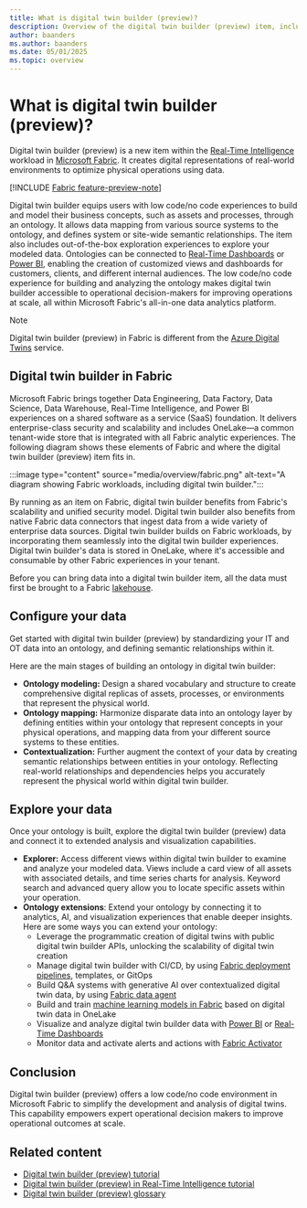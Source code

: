 ```yaml
---
title: What is digital twin builder (preview)?
description: Overview of the digital twin builder (preview) item, including its value and major features.
author: baanders
ms.author: baanders
ms.date: 05/01/2025
ms.topic: overview
---
```


# What is digital twin builder (preview)?

Digital twin builder (preview) is a new item within the [Real-Time Intelligence](../overview.md) workload in [Microsoft Fabric](../../fundamentals/microsoft-fabric-overview.md). It creates digital representations of real-world environments to optimize physical operations using data.

[!INCLUDE [Fabric feature-preview-note](../../includes/feature-preview-note.md)]

Digital twin builder equips users with low code/no code experiences to build and model their business concepts, such as assets and processes, through an ontology. It allows data mapping from various source systems to the ontology, and defines system or site-wide semantic relationships. The item also includes out-of-the-box exploration experiences to explore your modeled data. Ontologies can be connected to [Real-Time Dashboards](../dashboard-real-time-create.md) or [Power BI](/power-bi/fundamentals/power-bi-overview), enabling the creation of customized views and dashboards for customers, clients, and different internal audiences. The low code/no code experience for building and analyzing the ontology makes digital twin builder accessible to operational decision-makers for improving operations at scale, all within Microsoft Fabric's all-in-one data analytics platform.

>[!NOTE]
>Digital twin builder (preview) in Fabric is different from the [Azure Digital Twins](/azure/digital-twins/) service.

## Digital twin builder in Fabric

Microsoft Fabric brings together Data Engineering, Data Factory, Data Science, Data Warehouse, Real-Time Intelligence, and Power BI experiences on a shared software as a service (SaaS) foundation. It delivers enterprise-class security and scalability and includes OneLake—a common tenant-wide store that is integrated with all Fabric analytic experiences. The following diagram shows these elements of Fabric and where the digital twin builder (preview) item fits in.

:::image type="content" source="media/overview/fabric.png" alt-text="A diagram showing Fabric workloads, including digital twin builder.":::

By running as an item on Fabric, digital twin builder benefits from Fabric's scalability and unified security model. Digital twin builder also benefits from native Fabric data connectors that ingest data from a wide variety of enterprise data sources. Digital twin builder builds on Fabric workloads, by incorporating them seamlessly into the digital twin builder experiences. Digital twin builder's data is stored in OneLake, where it's accessible and consumable by other Fabric experiences in your tenant. 

Before you can bring data into a digital twin builder item, all the data must first be brought to a Fabric [lakehouse](../../data-engineering/lakehouse-overview.md).

## Configure your data 

Get started with digital twin builder (preview) by standardizing your IT and OT data into an ontology, and defining semantic relationships within it. 

Here are the main stages of building an ontology in digital twin builder:
* **Ontology modeling:** Design a shared vocabulary and structure to create comprehensive digital replicas of assets, processes, or environments that represent the physical world.
* **Ontology mapping:** Harmonize disparate data into an ontology layer by defining entities within your ontology that represent concepts in your physical operations, and mapping data from your different source systems to these entities.
* **Contextualization:** Further augment the context of your data by creating semantic relationships between entities in your ontology. Reflecting real-world relationships and dependencies helps you accurately represent the physical world within digital twin builder.

## Explore your data 

Once your ontology is built, explore the digital twin builder (preview) data and connect it to extended analysis and visualization capabilities.

* **Explorer:** Access different views within digital twin builder to examine and analyze your modeled data. Views include a card view of all assets with associated details, and time series charts for analysis. Keyword search and advanced query allow you to locate specific assets within your operation.
* **Ontology extensions**: Extend your ontology by connecting it to analytics, AI, and visualization experiences that enable deeper insights. Here are some ways you can extend your ontology:
    * Leverage the programmatic creation of digital twins with public digital twin builder APIs, unlocking the scalability of digital twin creation
    * Manage digital twin builder with CI/CD, by using [Fabric deployment pipelines](../../cicd/deployment-pipelines/intro-to-deployment-pipelines.md), templates, or GitOps
    * Build Q&A systems with generative AI over contextualized digital twin data, by using [Fabric data agent](../../data-science/concept-data-agent.md)
    * Build and train [machine learning models in Fabric](../../data-science/machine-learning-model.md) based on digital twin data in OneLake
    * Visualize and analyze digital twin builder data with [Power BI](/power-bi/fundamentals/power-bi-overview) or [Real-Time Dashboards](../dashboard-real-time-create.md)
    * Monitor data and activate alerts and actions with [Fabric Activator](../data-activator/activator-introduction.md)  

## Conclusion 

Digital twin builder (preview) offers a low code/no code environment in Microsoft Fabric to simplify the development and analysis of digital twins. This capability empowers expert operational decision makers to improve operational outcomes at scale.

## Related content

* [Digital twin builder (preview) tutorial](tutorial-0-introduction.md)
* [Digital twin builder (preview) in Real-Time Intelligence tutorial](tutorial-rti-0-introduction.md)
* [Digital twin builder (preview) glossary](resources-glossary.md)